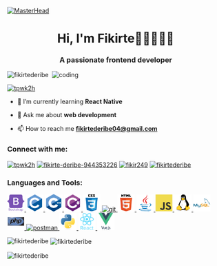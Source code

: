 [![MasterHead](https://th.bing.com/th/id/R.75ea38495d3a5bc0c90316b57f9bbfb5?rik=CKmgcCEhXQE1OA&riu=http%3a%2f%2fwww.pramukhdigital.com%2fwp-content%2fuploads%2f2018%2f07%2fNew-PNC-Animated-Banners.gif&ehk=fs6XGSkrODbDz9LuU2tZgUw5aQd76DxwLvAaGpktUZI%3d&risl=&pid=ImgRaw&r=0)](https://fikirtederibe.io)
<h1 align="center">Hi, I'm Fikirte👋🏿👨🏾‍💻</h1>
<h3 align="center">A passionate frontend developer</h3>
<img align='right' alt='coding' width='400' src='https://th.bing.com/th/id/R.bf0c467bba4b81e3e59ccc063667eb17?rik=3E0iwrz0oDbaTw&riu=http%3a%2f%2fcdn.lowgif.com%2fmedium%2f0a6cbc742140c2b1-.gif&ehk=2cN3ejbFdqsH6c7SvuGHiYFgX4o4wvMPe1m4NhxRJ9k%3d&risl=&pid=ImgRaw&r=0'

<p align="left"> <img src="https://komarev.com/ghpvc/?username=fikirtederibe&label=Profile%20views&color=0e75b6&style=flat" alt="fikirtederibe" /> </p>

<p align="left"> <a href="https://twitter.com/tpwk2h" target="blank"><img src="https://img.shields.io/twitter/follow/tpwk2h?logo=twitter&style=for-the-badge" alt="tpwk2h" /></a> </p>

- 🌱 I’m currently learning **React Native**

- 💬 Ask me about **web development**

- 📫 How to reach me **fikirtederibe04@gmail.com**

<h3 align="left">Connect with me:</h3>
<p align="left">
<a href="https://twitter.com/tpwk2h" target="blank"><img align="center" src="https://raw.githubusercontent.com/rahuldkjain/github-profile-readme-generator/master/src/images/icons/Social/twitter.svg" alt="tpwk2h" height="30" width="40" /></a>
<a href="https://linkedin.com/in/fikirte-deribe-944353226" target="blank"><img align="center" src="https://raw.githubusercontent.com/rahuldkjain/github-profile-readme-generator/master/src/images/icons/Social/linked-in-alt.svg" alt="fikirte-deribe-944353226" height="30" width="40" /></a>
<a href="https://instagram.com/fikir249" target="blank"><img align="center" src="https://raw.githubusercontent.com/rahuldkjain/github-profile-readme-generator/master/src/images/icons/Social/instagram.svg" alt="fikir249" height="30" width="40" /></a>
<a href="https://www.leetcode.com/fikirtederibe" target="blank"><img align="center" src="https://raw.githubusercontent.com/rahuldkjain/github-profile-readme-generator/master/src/images/icons/Social/leet-code.svg" alt="fikirtederibe" height="30" width="40" /></a>
</p>

<h3 align="left">Languages and Tools:</h3>
<p align="left"> <a href="https://getbootstrap.com" target="_blank" rel="noreferrer"> <img src="https://raw.githubusercontent.com/devicons/devicon/master/icons/bootstrap/bootstrap-plain-wordmark.svg" alt="bootstrap" width="40" height="40"/> </a> <a href="https://www.cprogramming.com/" target="_blank" rel="noreferrer"> <img src="https://raw.githubusercontent.com/devicons/devicon/master/icons/c/c-original.svg" alt="c" width="40" height="40"/> </a> <a href="https://www.w3schools.com/cpp/" target="_blank" rel="noreferrer"> <img src="https://raw.githubusercontent.com/devicons/devicon/master/icons/cplusplus/cplusplus-original.svg" alt="cplusplus" width="40" height="40"/> </a> <a href="https://www.w3schools.com/cs/" target="_blank" rel="noreferrer"> <img src="https://raw.githubusercontent.com/devicons/devicon/master/icons/csharp/csharp-original.svg" alt="csharp" width="40" height="40"/> </a> <a href="https://www.w3schools.com/css/" target="_blank" rel="noreferrer"> <img src="https://raw.githubusercontent.com/devicons/devicon/master/icons/css3/css3-original-wordmark.svg" alt="css3" width="40" height="40"/> </a> <a href="https://git-scm.com/" target="_blank" rel="noreferrer"> <img src="https://www.vectorlogo.zone/logos/git-scm/git-scm-icon.svg" alt="git" width="40" height="40"/> </a> <a href="https://www.w3.org/html/" target="_blank" rel="noreferrer"> <img src="https://raw.githubusercontent.com/devicons/devicon/master/icons/html5/html5-original-wordmark.svg" alt="html5" width="40" height="40"/> </a> <a href="https://www.java.com" target="_blank" rel="noreferrer"> <img src="https://raw.githubusercontent.com/devicons/devicon/master/icons/java/java-original.svg" alt="java" width="40" height="40"/> </a> <a href="https://developer.mozilla.org/en-US/docs/Web/JavaScript" target="_blank" rel="noreferrer"> <img src="https://raw.githubusercontent.com/devicons/devicon/master/icons/javascript/javascript-original.svg" alt="javascript" width="40" height="40"/> </a> <a href="https://www.linux.org/" target="_blank" rel="noreferrer"> <img src="https://raw.githubusercontent.com/devicons/devicon/master/icons/linux/linux-original.svg" alt="linux" width="40" height="40"/> </a> <a href="https://www.mysql.com/" target="_blank" rel="noreferrer"> <img src="https://raw.githubusercontent.com/devicons/devicon/master/icons/mysql/mysql-original-wordmark.svg" alt="mysql" width="40" height="40"/> </a> <a href="https://www.php.net" target="_blank" rel="noreferrer"> <img src="https://raw.githubusercontent.com/devicons/devicon/master/icons/php/php-original.svg" alt="php" width="40" height="40"/> </a> <a href="https://postman.com" target="_blank" rel="noreferrer"> <img src="https://www.vectorlogo.zone/logos/getpostman/getpostman-icon.svg" alt="postman" width="40" height="40"/> </a> <a href="https://www.python.org" target="_blank" rel="noreferrer"> <img src="https://raw.githubusercontent.com/devicons/devicon/master/icons/python/python-original.svg" alt="python" width="40" height="40"/> </a> <a href="https://reactjs.org/" target="_blank" rel="noreferrer"> <img src="https://raw.githubusercontent.com/devicons/devicon/master/icons/react/react-original-wordmark.svg" alt="react" width="40" height="40"/> </a> <a href="https://vuejs.org/" target="_blank" rel="noreferrer"> <img src="https://raw.githubusercontent.com/devicons/devicon/master/icons/vuejs/vuejs-original-wordmark.svg" alt="vuejs" width="40" height="40"/> </a> </p>

<p><img align="left" src="https://github-readme-stats.vercel.app/api/top-langs?username=fikirtederibe&show_icons=true&locale=en&layout=compact" alt="fikirtederibe" /></p>

<p>&nbsp;<img align="center" src="https://github-readme-stats.vercel.app/api?username=fikirtederibe&show_icons=true&locale=en" alt="fikirtederibe" /></p>

<p><img align="center" src="https://github-readme-streak-stats.herokuapp.com/?user=fikirtederibe&" alt="fikirtederibe" /></p>
